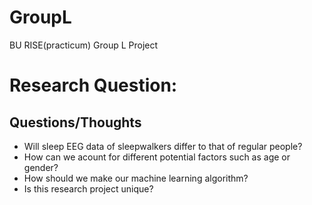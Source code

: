 # GroupL
BU RISE(practicum) Group L Project

# Research Question:







## Questions/Thoughts
- Will sleep EEG data of sleepwalkers differ to that of regular people?
- How can we acount for different potential factors such as age or gender?
- How should we make our machine learning algorithm?
- Is this research project unique?
